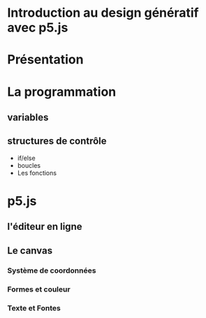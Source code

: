 # Introduction au design génératif avec p5.js

# Présentation

# La programmation
## variables
## structures de contrôle
- if/else
- boucles
- Les fonctions
  
# p5.js
## l'éditeur en ligne
## Le canvas

### Système de coordonnées

### Formes et couleur



### Texte et Fontes
